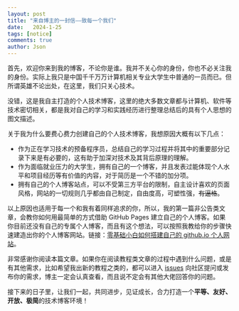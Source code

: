 ```yaml
---
layout: post
title: "来自博主的一封信——致每一个我们"
date:   2024-1-25
tags: [notice]
comments: true
author: Json
---
```

首先，欢迎你来到我的博客，不论你是谁。我并不关心你的身份，你也不必关注我的身份。实际上我只是中国千千万万计算机相关专业大学生中普通的一员而已。但所谓英雄不论出处，在这里，我们只关心技术。

<!-- more -->

没错，这是我自主打造的个人技术博客，这里的绝大多数文章都与计算机、软件等技术密切相关，都是我对自己的学习和实践经历进行整理总结后的具有个人思想的图文描述。

关于我为什么要费心费力创建自己的个人技术博客，我想原因大概有以下几点：

- 作为正在学习技术的预备程序员，总结自己的学习过程并将其中的重要部分记录下来是有必要的，这有助于加深对技术及其背后原理的理解。
- 作为面临就业压力的大学生，拥有自己的一个博客，并且发表过能体现个人水平和项目经历等有价值的内容，对于简历是一个不错的加分项。
- 拥有自己的个人博客站点，可以不受第三方平台的限制，自主设计喜欢的页面风格，网站的一切规则几乎都由自己制定，自由度高，可塑性强，~~有逼格~~。

以上原因也适用于每一个和我有着同样追求的你，所以，我的第一篇非公告类文章，会教你如何用最简单的方式借助 GitHub Pages 建立自己的个人博客。如果你目前还没有自己的专属个人博客，而且有这个想法，可以按照我教给你的步骤快速建造出你的个人博客网站。链接：[零基础小白如何搭建自己的 github.io 个人网站](https://pianfan.github.io/build_own_website/)。

非常感谢你阅读本篇文章。如果你在阅读教程类文章的过程中遇到什么问题，或是有其他需求，比如希望我出新的教程之类的，都可以进入 [issues](https://github.com/pianfan/pianfan.github.io/issues) 向社区提问或发布你的需求，博主一定会认真查看，而且说不定会有其他大佬回答你的问题。

接下来的日子里，让我们一起，共同进步，见证成长，合力打造一个**平等、友好、开放、极简**的技术博客环境！
